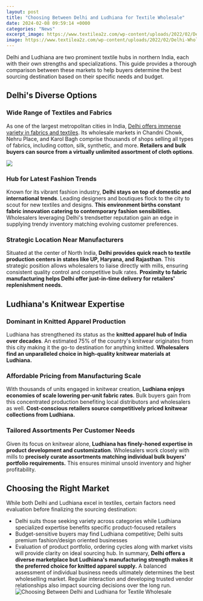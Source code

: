 ```yaml
---
layout: post
title: "Choosing Between Delhi and Ludhiana for Textile Wholesale"
date: 2024-02-08 09:59:14 +0000
categories: "News"
excerpt_image: https://www.textilea2z.com/wp-content/uploads/2022/02/Delhi-Wholesale-Cloth-Market-Delhi-Textile-Market-To-Know-Popular-Markets-with-Manufacturers-and-Wholesalers-List.jpg
image: https://www.textilea2z.com/wp-content/uploads/2022/02/Delhi-Wholesale-Cloth-Market-Delhi-Textile-Market-To-Know-Popular-Markets-with-Manufacturers-and-Wholesalers-List.jpg
---
```


Delhi and Ludhiana are two prominent textile hubs in northern India, each with their own strengths and specializations. This guide provides a thorough comparison between these markets to help buyers determine the best sourcing destination based on their specific needs and budget.
## Delhi's Diverse Options
### Wide Range of Textiles and Fabrics
As one of the largest metropolitan cities in India, [Delhi offers immense variety in fabrics and textiles](https://store.fi.io.vn/women-happy-halloween-shirts-pug-dog-happy-hallothanksmas-1). Its wholesale markets in Chandni Chowk, Nehru Place, and Karol Bagh comprise thousands of shops selling all types of fabrics, including cotton, silk, synthetic, and more. **Retailers and bulk buyers can source from a virtually unlimited assortment of cloth options**.

![](https://imgmedia.lbb.in/media/2019/07/5d1d89ef0958210f31369d6f_1562216943174.jpg)
### Hub for Latest Fashion Trends  
Known for its vibrant fashion industry, **Delhi stays on top of domestic and international trends**. Leading designers and boutiques flock to the city to scout for new textiles and designs. **This environment births constant fabric innovation catering to contemporary fashion sensibilities.** Wholesalers leveraging Delhi's trendsetter reputation gain an edge in supplying trendy inventory matching evolving customer preferences.
### Strategic Location Near Manufacturers
Situated at the center of North India, **Delhi provides quick reach to textile production centers in states like UP, Haryana, and Rajasthan**. This strategic position allows wholesalers to liaise directly with mills, ensuring consistent quality control and competitive bulk rates. **Proximity to fabric manufacturing helps Delhi offer just-in-time delivery for retailers' replenishment needs.**
## Ludhiana's Knitwear Expertise  
### Dominant in Knitted Apparel Production
Ludhiana has strengthened its status as the **knitted apparel hub of India over decades**. An estimated 75% of the country's knitwear originates from this city making it the go-to destination for anything knitted. **Wholesalers find an unparalleled choice in high-quality knitwear materials at Ludhiana.**
### Affordable Pricing from Manufacturing Scale
With thousands of units engaged in knitwear creation, **Ludhiana enjoys economies of scale lowering per-unit fabric rates**. Bulk buyers gain from this concentrated production benefiting local distributors and wholesalers as well. **Cost-conscious retailers source competitively priced knitwear collections from Ludhiana.**
### Tailored Assortments Per Customer Needs  
Given its focus on knitwear alone, **Ludhiana has finely-honed expertise in product development and customization**. Wholesalers work closely with mills to **precisely curate assortments matching individual bulk buyers' portfolio requirements.** This ensures minimal unsold inventory and higher profitability.
## Choosing the Right Market
While both Delhi and Ludhiana excel in textiles, certain factors need evaluation before finalizing the sourcing destination:
- Delhi suits those seeking variety across categories while Ludhiana specialized expertise benefits specific product-focused retailers 
- Budget-sensitive buyers may find Ludhiana competitive; Delhi suits premium fashion/design oriented businesses
- Evaluation of product portfolio, ordering cycles along with market visits will provide clarity on ideal sourcing hub.
In summary, **Delhi offers a diverse marketplace but Ludhiana's manufacturing strength makes it the preferred choice for knitted apparel supply.** A balanced assessment of individual business needs ultimately determines the best wholeselling market. Regular interaction and developing trusted vendor relationships also impact sourcing decisions over the long run.
![Choosing Between Delhi and Ludhiana for Textile Wholesale](https://www.textilea2z.com/wp-content/uploads/2022/02/Delhi-Wholesale-Cloth-Market-Delhi-Textile-Market-To-Know-Popular-Markets-with-Manufacturers-and-Wholesalers-List.jpg)